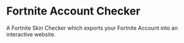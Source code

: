 # Fortnite Account Checker
A Fortnite Skin Checker which exports your Fortnite Account into an interactive website.


